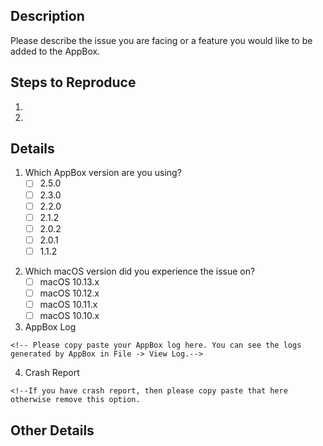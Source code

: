 <!--
    Thanks for your interest in using the AppBox. 
    You can use this tamplete to create your issue. 
    However, you can erase all the tamplet content and write your own.
-->

## Description
Please describe the issue you are facing or a feature you would like to be added to the AppBox.


<!-- If making a feature request, remove the below information -->
## Steps to Reproduce
<!--Please list the steps used to reproduce your issue.-->
1.
2.


## Details
<!--Put an X between the brackets in front of the version of AppBox you are using. Like - [X] 2.5.0 -->
1. Which AppBox version are you using?
    - [ ] 2.5.0
    - [ ] 2.3.0
    - [ ] 2.2.0
    - [ ] 2.1.2
    - [ ] 2.0.2
    - [ ] 2.0.1
    - [ ] 1.1.2
    
<!--Put an X between the brackets in front of the version of macOS you are using.  Like - [X] macOS 10.12.x-->
2. Which macOS version did you experience the issue on?
    - [ ] macOS 10.13.x
    - [ ] macOS 10.12.x
    - [ ] macOS 10.11.x
    - [ ] macOS 10.10.x
    
3. AppBox Log

```
<!-- Please copy paste your AppBox log here. You can see the logs generated by AppBox in File -> View Log.-->
```

4. Crash Report

```
<!--If you have crash report, then please copy paste that here otherwise remove this option.
```

## Other Details
<!-- If you have any other information which can help us resolve this issue please descripe that here. -->


<!--
Thank You :) 
-->
